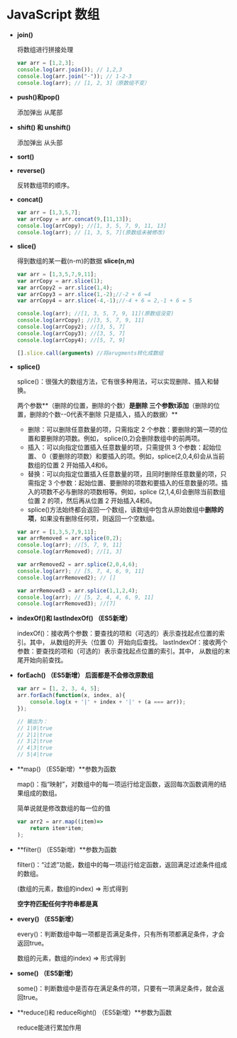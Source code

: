 # JavaScript 数组

- **join()**

  将数组进行拼接处理

  ```javascript
  var arr = [1,2,3];
  console.log(arr.join()); // 1,2,3
  console.log(arr.join("-")); // 1-2-3
  console.log(arr); // [1, 2, 3]（原数组不变）
  ```

- **push()和pop()**

  添加弹出 从尾部

- **shift() 和 unshift()**

  添加弹出 从头部

- **sort()**

  

- **reverse()**

  反转数组项的顺序。

- **concat()**

  ```javascript
  var arr = [1,3,5,7];
  var arrCopy = arr.concat(9,[11,13]);
  console.log(arrCopy); //[1, 3, 5, 7, 9, 11, 13]
  console.log(arr); // [1, 3, 5, 7](原数组未被修改)
  ```

- **slice()**

  得到数组的某一截(n-m)的数据  **slice(n,m)**

  ```javascript
  var arr = [1,3,5,7,9,11];
  var arrCopy = arr.slice(1);
  var arrCopy2 = arr.slice(1,4);
  var arrCopy3 = arr.slice(1,-2);//-2 + 6 =4
  var arrCopy4 = arr.slice(-4,-1);//-4 + 6 = 2,-1 + 6 = 5  
  
  console.log(arr); //[1, 3, 5, 7, 9, 11](原数组没变)
  console.log(arrCopy); //[3, 5, 7, 9, 11]
  console.log(arrCopy2); //[3, 5, 7]
  console.log(arrCopy3); //[3, 5, 7]
  console.log(arrCopy4); //[5, 7, 9]
  
  [].slice.call(arguments) //将arugments转化成数组
  ```

- **splice()**

  splice()：很强大的数组方法，它有很多种用法，可以实现删除、插入和替换。

  两个参数**（删除的位置，删除的个数）**是删除 三个参数t添加**（删除的位置，删除的个数--0代表不删除 只是插入，插入的数据）**

  - 删除：可以删除任意数量的项，只需指定 2 个参数：要删除的第一项的位置和要删除的项数。例如， splice(0,2)会删除数组中的前两项。
  - 插入：可以向指定位置插入任意数量的项，只需提供 3 个参数：起始位置、 0（要删除的项数）和要插入的项。例如，splice(2,0,4,6)会从当前数组的位置 2 开始插入4和6。
  - 替换：可以向指定位置插入任意数量的项，且同时删除任意数量的项，只需指定 3 个参数：起始位置、要删除的项数和要插入的任意数量的项。插入的项数不必与删除的项数相等。例如，splice (2,1,4,6)会删除当前数组位置 2 的项，然后再从位置 2 开始插入4和6。
  - splice()方法始终都会返回一个数组，该数组中包含从原始数组中**删除的项**，如果没有删除任何项，则返回一个空数组。

  ```javascript
  var arr = [1,3,5,7,9,11];
  var arrRemoved = arr.splice(0,2);
  console.log(arr); //[5, 7, 9, 11]
  console.log(arrRemoved); //[1, 3]
  
  var arrRemoved2 = arr.splice(2,0,4,6);
  console.log(arr); // [5, 7, 4, 6, 9, 11]
  console.log(arrRemoved2); // []
  
  var arrRemoved3 = arr.splice(1,1,2,4);
  console.log(arr); // [5, 2, 4, 4, 6, 9, 11]
  console.log(arrRemoved3); //[7]
  ```

- **indexOf()和 lastIndexOf() （ES5新增）**

  indexOf()：接收两个参数：要查找的项和（可选的）表示查找起点位置的索引。其中， 从数组的开头（位置 0）开始向后查找。
  lastIndexOf：接收两个参数：要查找的项和（可选的）表示查找起点位置的索引。其中， 从数组的末尾开始向前查找。

- **forEach() （ES5新增） 后面都是不会修改原数组**

  ```javascript
  var arr = [1, 2, 3, 4, 5];
  arr.forEach(function(x, index, a){
      console.log(x + '|' + index + '|' + (a === arr));
  });
  
  // 输出为：
  // 1|0|true
  // 2|1|true
  // 3|2|true
  // 4|3|true
  // 5|4|true
  ```

- **map() （ES5新增）**参数为函数

  map()：指“映射”，对数组中的每一项运行给定函数，返回每次函数调用的结果组成的数组。

  简单说就是修改数组的每一位的值

  ```javascript
  var arr2 = arr.map((item)=>
      return item*item;
  );
  ```

- **filter() （ES5新增）**参数为函数

  filter()：“过滤”功能，数组中的每一项运行给定函数，返回满足过滤条件组成的数组。

  (数组的元素，数组的index) => 形式得到

  **空字符匹配任何字符串都是真**

- **every() （ES5新增）**

  every()：判断数组中每一项都是否满足条件，只有所有项都满足条件，才会返回true。

  数组的元素，数组的index) => 形式得到

- **some() （ES5新增）**

  some()：判断数组中是否存在满足条件的项，只要有一项满足条件，就会返回true。

- **reduce()和 reduceRight() （ES5新增）**参数为函数

  reduce能进行累加作用